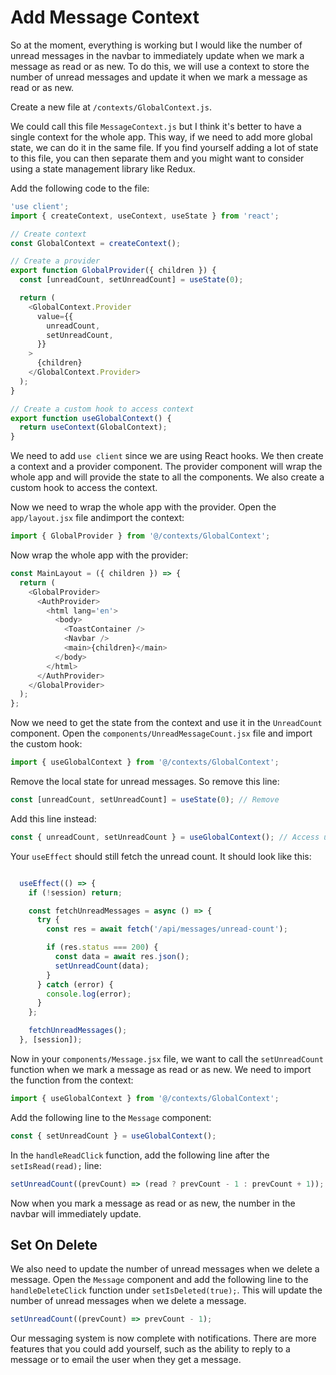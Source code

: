 # Add Message Context

So at the moment, everything is working but I would like the number of unread messages in the navbar to immediately update when we mark a message as read or as new. To do this, we will use a context to store the number of unread messages and update it when we mark a message as read or as new.

Create a new file at `/contexts/GlobalContext.js`.

We could call this file `MessageContext.js` but I think it's better to have a single context for the whole app. This way, if we need to add more global state, we can do it in the same file. If you find yourself adding a lot of state to this file, you can then separate them and you might want to consider using a state management library like Redux.

Add the following code to the file:

```javascript
'use client';
import { createContext, useContext, useState } from 'react';

// Create context
const GlobalContext = createContext();

// Create a provider
export function GlobalProvider({ children }) {
  const [unreadCount, setUnreadCount] = useState(0);

  return (
    <GlobalContext.Provider
      value={{
        unreadCount,
        setUnreadCount,
      }}
    >
      {children}
    </GlobalContext.Provider>
  );
}

// Create a custom hook to access context
export function useGlobalContext() {
  return useContext(GlobalContext);
}

```

We need to add `use client` since we are using React hooks. We then create a context and a provider component. The provider component will wrap the whole app and will provide the state to all the components. We also create a custom hook to access the context.

Now we need to wrap the whole app with the provider. Open the `app/layout.jsx` file andimport the context:

```javascript
import { GlobalProvider } from '@/contexts/GlobalContext';
```

Now wrap the whole app with the provider:

```javascript
const MainLayout = ({ children }) => {
  return (
    <GlobalProvider>
      <AuthProvider>
        <html lang='en'>
          <body>
            <ToastContainer />
            <Navbar />
            <main>{children}</main>
          </body>
        </html>
      </AuthProvider>
    </GlobalProvider>
  );
};
```

Now we need to get the state from the context and use it in the `UnreadCount` component. Open the `components/UnreadMessageCount.jsx` file and import the custom hook:

```javascript
import { useGlobalContext } from '@/contexts/GlobalContext';
```

Remove the local state for unread messages. So remove this line:

```javascript
const [unreadCount, setUnreadCount] = useState(0); // Remove
```

Add this line instead:

```javascript
const { unreadCount, setUnreadCount } = useGlobalContext(); // Access unreadCount from the global context
```

Your `useEffect` should still fetch the unread count. It should look like this:

```javascript

  useEffect(() => {
    if (!session) return;

    const fetchUnreadMessages = async () => {
      try {
        const res = await fetch('/api/messages/unread-count');

        if (res.status === 200) {
          const data = await res.json();
          setUnreadCount(data);
        }
      } catch (error) {
        console.log(error);
      }
    };

    fetchUnreadMessages();
  }, [session]);
```

Now in your `components/Message.jsx` file, we want to call the `setUnreadCount` function when we mark a message as read or as new. We need to import the function from the context:

```javascript
import { useGlobalContext } from '@/contexts/GlobalContext';
```

Add the following line to the `Message` component:

```javascript
const { setUnreadCount } = useGlobalContext();
```

In the `handleReadClick` function, add the following line after the `setIsRead(read);` line:

```javascript
setUnreadCount((prevCount) => (read ? prevCount - 1 : prevCount + 1));
```

Now when you mark a message as read or as new, the number in the navbar will immediately update.

## Set On Delete

We also need to update the number of unread messages when we delete a message. Open the `Message` component and add the following line to the `handleDeleteClick` function under `setIsDeleted(true);`. This will update the number of unread messages when we delete a message.

```javascript
setUnreadCount((prevCount) => prevCount - 1);
```

Our messaging system is now complete with notifications. There are more features that you could add yourself, such as the ability to reply to a message or to email the user when they get a message.
